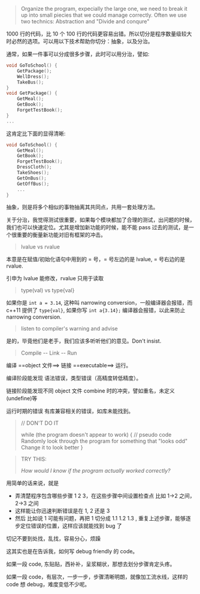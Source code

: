 

> Organize the program, expecially the large one, we need to break it up into small piecies that we could manage correctly. Often we use two technics: Abstraction and "Divide and conqure"

1000 行的代码，比 10 个 100 行的代码更容易出错。所以切分是程序数量级较大时必然的选项。可以用以下技术帮助你切分：抽象，以及分治。

通常，如果一件事可以分成很多步骤，此时可以用分治，譬如:

```c
void GoToSchool() {
    GetPackage();
    WellDress();
    TakeBus();
}
void GetPackage() {
    GetMeal();
    GetBook();
    ForgetTestBook();
}
...
```

这肯定比下面的显得清晰:

```c
void GoToSchool() {
    GetMeal();
    GetBook();
    ForgetTestBook();
    DressCloth();
    TakeShoes();
    GetOnBus();
    GetOffBus();
    ...
}
```

抽象，则是将多个相似的事物抽离其共同点，共用一套处理方法。

关于分治，我觉得测试很重要，如果每个模块都加了合理的测试，出问题的时候，我们也可以快速定位。尤其是增加新功能的时候，能不能 pass 过去的测试，是一个很重要的衡量新功能对旧有框架的冲击。



> lvalue vs rvalue

本意是在赋值/初始化语句中用到的 = 号，= 号左边的是 lvalue, = 号右边的是 rvalue.

引申为 lvalue 能修改，rvalue 只用于读取



> type(val) vs type{val}

如果你是 `int a = 3.14`, 这种叫 narrowing conversion，一般编译器会报错，而 c++11 提供了 `type{val}`, 如果你写 `int a{3.14};` 编译器会报错，以此来防止 narrowing conversion.



> listen to compiler's warning and advise

是的，毕竟他们是老手，我们应该多听听他们的意见。Don't insist.



> Compile  --  Link -- Run

编译 ==object 文件==> 链接 ==executable==> 运行。

编译阶段能发现 语法错误，类型错误（高精度转低精度）。

链接阶段能发现不同 object 文件 combine 时的冲突，譬如重名，未定义(undefine)等

运行时期的错误 有库兼容相关的错误，如库未能找到。



> // DON'T DO IT
>
> while (the program doesn't appear to work) {   // pseudo code
>      Randomly look through the program for something that "looks odd"
>      Change it to look better
> }



> TRY THIS:
>
> *How would I know if the program actually worked correctly?*

用简单的话来说，就是

* 弄清楚程序包含哪些步骤 1 2 3，在这些步骤中间设置检查点 比如 1->2 之间， 2->3 之间
* 这样能让你迅速判断错误是在 1, 2 还是 3
* 然后 比如说 1 可能有问题，再把 1 切分成 1.1  1.2  1.3 , 重复上述步骤，能够逐步定位错误的位置，这样应该就能找到 bug 了

切记不要到处找，乱找，容易分心，烦躁



这其实也是在告诉我，如何写 debug friendly 的 code。

如果一段 code, 东贴贴，西补补，呈浆糊状，那想去划分步骤肯定头疼。

如果一段 code，有层次，一步一步，步骤清晰明朗，就像加工流水线，这样的 code 想 debug，难度变低不少呢。

